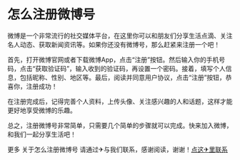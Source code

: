 # 怎么注册微博号

微博是一个非常流行的社交媒体平台，在这里你可以和朋友们分享生活点滴、关注名人动态、获取新闻资讯等。如果你还没有微博号，那么赶紧来注册一个吧！

首先，打开微博官网或者下载微博App，点击“注册”按钮。然后输入你的手机号码，点击“获取验证码”，输入收到的验证码，再设置一个密码。接着，填写个人信息，包括昵称、性别、地区等。最后，阅读并同意用户协议，点击“注册”按钮，恭喜你，注册成功！

在注册完成后，记得完善个人资料，上传头像、关注感兴趣的人和话题，这样才能更好地享受微博的乐趣。

总之，注册微博号非常简单，只需要几个简单的步骤就可以完成。快来加入微博，和我们一起分享生活吧！

更多 关于怎么注册微博号 请通过✈与我们联系，感谢阅读，谢谢！[点这✈里联系](https://ww.k02.cc)